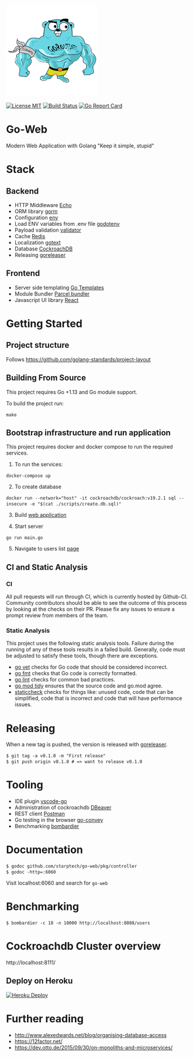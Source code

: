 ![big-gopher](big-gopher.png)

[![License MIT](https://img.shields.io/badge/License-MIT-blue.svg)](http://opensource.org/licenses/MIT)
[![Build Status](https://github.com/StarpTech/go-web/workflows/Go/badge.svg)](https://github.com/StarpTech/go-web/actions)
[![Go Report Card](https://goreportcard.com/badge/github.com/StarpTech/go-web)](https://goreportcard.com/report/github.com/StarpTech/go-web)

# Go-Web

Modern Web Application with Golang "Keep it simple, stupid"

# Stack

## Backend

- HTTP Middleware [Echo](https://echo.labstack.com/)
- ORM library [gorm](https://github.com/jinzhu/gorm)
- Configuration [env](https://github.com/caarlos0/env)
- Load ENV variables from .env file [godotenv](https://github.com/joho/godotenv)
- Payload validation [validator](https://github.com/go-playground/validator)
- Cache [Redis](https://github.com/go-redis/redis)
- Localization [gotext](https://github.com/leonelquinteros/gotext)
- Database [CockroachDB](https://github.com/cockroachdb/cockroach)
- Releasing [goreleaser](https://github.com/goreleaser/goreleaser)

## Frontend

- Server side templating [Go Templates](https://golang.org/pkg/text/template/)
- Module Bundler [Parcel bundler](https://github.com/parcel-bundler/parcel)
- Javascript UI library [React](https://github.com/facebook/react)

# Getting Started

## Project structure

Follows https://github.com/golang-standards/project-layout

## Building From Source

This project requires Go +1.13 and Go module support.

To build the project run:

```
make
```

## Bootstrap infrastructure and run application

This project requires docker and docker compose to run the required services.

1. To run the services:

```
docker-compose up
```

2. To create database

```
docker run --network="host" -it cockroachdb/cockroach:v19.2.1 sql --insecure -e "$(cat ./scripts/create.db.sql)"
```

3. Build [web application](ui/README.md)

4. Start server

```
go run main.go
```

5. Navigate to users list [page](http://127.0.0.1/users)

## CI and Static Analysis

### CI

All pull requests will run through CI, which is currently hosted by Github-CI.
Community contributors should be able to see the outcome of this process by looking at the checks on their PR.
Please fix any issues to ensure a prompt review from members of the team.

### Static Analysis

This project uses the following static analysis tools.
Failure during the running of any of these tools results in a failed build.
Generally, code must be adjusted to satisfy these tools, though there are exceptions.

- [go vet](https://golang.org/cmd/vet/) checks for Go code that should be considered incorrect.
- [go fmt](https://golang.org/cmd/gofmt/) checks that Go code is correctly formatted.
- [go lint](https://golang.org/x/lint/golint) checks for common bad practices.
- [go mod tidy](https://tip.golang.org/cmd/go/#hdr-Add_missing_and_remove_unused_modules) ensures that the source code and go.mod agree.
- [staticcheck](https://staticcheck.io/) checks for things like: unused code, code that can be simplified, code that is incorrect and code that will have performance issues.

# Releasing

When a new tag is pushed, the version is released with [goreleaser](https://github.com/goreleaser/goreleaser).

```
$ git tag -a v0.1.0 -m "First release"
$ git push origin v0.1.0 # => want to release v0.1.0
```

# Tooling

- IDE plugin [vscode-go](https://github.com/Microsoft/vscode-go)
- Administration of cockroachdb [DBeaver](https://dbeaver.io/)
- REST client [Postman](https://chrome.google.com/webstore/detail/postman/fhbjgbiflinjbdggehcddcbncdddomop?hl=en)
- Go testing in the browser [go-convey](https://github.com/smartystreets/goconvey)
- Benchmarking [bombardier](http://github.com/codesenberg/bombardier)

# Documentation

```
$ godoc github.com/starptech/go-web/pkg/controller
$ godoc -http=:6060
```

Visit localhost:6060 and search for `go-web`

# Benchmarking

```
$ bombardier -c 10 -n 10000 http://localhost:8080/users
```

# Cockroachdb Cluster overview

http://localhost:8111/

## Deploy on Heroku

[![Heroku Deploy](https://www.herokucdn.com/deploy/button.svg)](https://heroku.com/deploy?template=https://github.com/StarpTech/go-web)

# Further reading

- http://www.alexedwards.net/blog/organising-database-access
- https://12factor.net/
- https://dev.otto.de/2015/09/30/on-monoliths-and-microservices/
